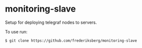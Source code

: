 # monitoring-slave

Setup for deploying telegraf nodes to servers.

To use run:

```shell
$ git clone https://github.com/frederiksberg/monitoring-slave
```

